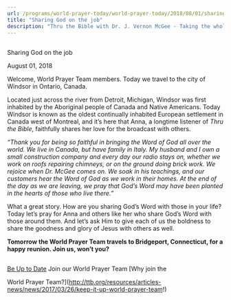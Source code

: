 ```yaml
---
url: /programs/world-prayer-today/world-prayer-today/2018/08/01/sharing-god-on-the-job
title: "Sharing God on the job"
description: "Thru the Bible with Dr. J. Vernon McGee - Taking the whole Word to the whole world"
---
```







## 
 Sharing God on the job


August 01, 2018




Welcome, World Prayer Team members. Today we travel to the city of Windsor in Ontario, Canada. 


Located just across the river from Detroit, Michigan, Windsor was first inhabited by the Aboriginal people of Canada and Native Americans. Today Windsor is known as the oldest continually inhabited European settlement in Canada west of Montreal, and it’s here that Anna, a longtime listener of *Thru the Bible*, faithfully shares her love for the broadcast with others.


*“Thank you for being so faithful in bringing the Word of God all over the world. We live in Canada, but have family in Italy. My husband and I own a small construction company and every day our radio stays on, whether we work on roofs repairing chimneys, or on the ground doing brick work. We rejoice when Dr. McGee comes on. We soak in his teachings, and our customers hear the Word of God as we work in their homes. At the end of the day as we are leaving, we pray that God’s Word may have been planted in the hearts of those who live there.”*


What a great story. How are you sharing God’s Word with those in your life? Today let’s pray for Anna and others like her who share God’s Word with those around them. And let’s ask Him to give each of us the boldness to share the goodness and glory of Jesus with others as well. 


**Tomorrow the World Prayer Team travels to Bridgeport, Connecticut, for a happy reunion. Join us, won’t you?**







## 




[Be Up to Date](http://feeds.feedburner.com/WorldPrayerToday "World Prayer Today RSS Feed")
Join our World Prayer Team
[Why join the  

World Prayer Team?](http://ttb.org/resources/articles-news/news/2017/03/26/keep-it-up-world-prayer-team!)




